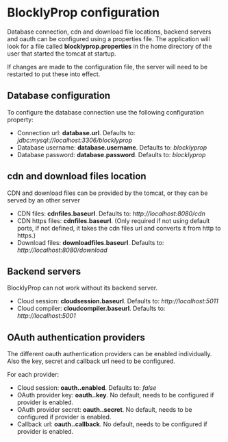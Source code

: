 # BlocklyProp configuration

Database connection, cdn and download file locations, backend servers and oauth can be configured using a properties file.
The application will look for a file called **blocklyprop.properties** in the home directory of the user that started the tomcat at startup.

If changes are made to the configuration file, the server will need to be restarted to put these into effect.

## Database configuration
To configure the database connection use the following configuration property:

- Connection url: **database.url**. Defaults to: *jdbc:mysql://localhost:3306/blocklyprop*
- Database username: **database.username**. Defaults to: *blocklyprop*
- Database password: **database.password**. Defaults to: *blocklyprop*

## cdn and download files location
CDN and download files can be provided by the tomcat, or they can be served by an other server

- CDN files: **cdnfiles.baseurl**. Defaults to: *http://localhost:8080/cdn*
- CDN https files: **cdnfiles.baseurl**. (Only required if not using default ports, if not defined, it takes the cdn files url and converts it from http to https.)
- Download files: **downloadfiles.baseurl**. Defaults to: *http://localhost:8080/download*


## Backend servers
BlocklyProp can not work without its backend server.

- Cloud session: **cloudsession.baseurl**. Defaults to: *http://localhost:5011*
- Cloud compiler: **cloudcompiler.baseurl**. Defaults to: *http://localhost:5001*

## OAuth authentication providers
The different oauth authentication providers can be enabled individually. Also the key, secret and callback url need to be configured.

For each provider:

- Cloud session: **oauth.<provider>.enabled**. Defaults to: *false*
- OAuth provider key: **oauth.<provider>.key**. No default, needs to be configured if provider is enabled.
- OAuth provider secret: **oauth.<provider>.secret**. No default, needs to be configured if provider is enabled.
- Callback url: **oauth.<provider>.callback**. No default, needs to be configured if provider is enabled.